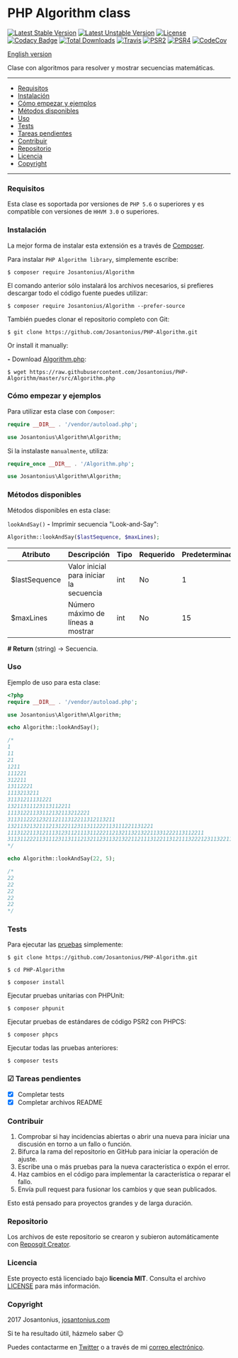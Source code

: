 # PHP Algorithm class

[![Latest Stable Version](https://poser.pugx.org/josantonius/Algorithm/v/stable)](https://packagist.org/packages/josantonius/Algorithm) [![Latest Unstable Version](https://poser.pugx.org/josantonius/Algorithm/v/unstable)](https://packagist.org/packages/josantonius/Algorithm) [![License](https://poser.pugx.org/josantonius/Algorithm/license)](LICENSE) [![Codacy Badge](https://www.codacy.com/project/badge/0c4e0d2297414c09949f369226a6ba80)](https://www.codacy.com/app/Josantonius/PHP-Algorithm) [![Total Downloads](https://poser.pugx.org/josantonius/Algorithm/downloads)](https://packagist.org/packages/josantonius/Algorithm) [![Travis](https://travis-ci.org/Josantonius/PHP-Algorithm.svg)](https://travis-ci.org/Josantonius/PHP-Algorithm) [![PSR2](https://img.shields.io/badge/PSR-2-1abc9c.svg)](http://www.php-fig.org/psr/psr-2/) [![PSR4](https://img.shields.io/badge/PSR-4-9b59b6.svg)](http://www.php-fig.org/psr/psr-4/) [![CodeCov](https://codecov.io/gh/Josantonius/PHP-Algorithm/branch/master/graph/badge.svg)](https://codecov.io/gh/Josantonius/PHP-Algorithm)

[English version](README.md)

Clase con algoritmos para resolver y mostrar secuencias matemáticas.

---

- [Requisitos](#requisitos)
- [Instalación](#instalación)
- [Cómo empezar y ejemplos](#cómo-empezar-y-ejemplos)
- [Métodos disponibles](#métodos-disponibles)
- [Uso](#uso)
- [Tests](#tests)
- [Tareas pendientes](#-tareas-pendientes)
- [Contribuir](#contribuir)
- [Repositorio](#repositorio)
- [Licencia](#licencia)
- [Copyright](#copyright)

---

### Requisitos

Esta clase es soportada por versiones de `PHP 5.6` o superiores y es compatible con versiones de `HHVM 3.0` o superiores.

### Instalación 

La mejor forma de instalar esta extensión es a través de [Composer](http://getcomposer.org/download/).

Para instalar `PHP Algorithm library`, simplemente escribe:

    $ composer require Josantonius/Algorithm

El comando anterior sólo instalará los archivos necesarios, si prefieres descargar todo el código fuente puedes utilizar:

    $ composer require Josantonius/Algorithm --prefer-source

También puedes clonar el repositorio completo con Git:

	$ git clone https://github.com/Josantonius/PHP-Algorithm.git

Or install it manually:

**-** Download [Algorithm.php](https://raw.githubusercontent.com/Josantonius/PHP-Algorithm/master/src/Algorithm.php):

    $ wget https://raw.githubusercontent.com/Josantonius/PHP-Algorithm/master/src/Algorithm.php

### Cómo empezar y ejemplos

Para utilizar esta clase con `Composer`:

```php
require __DIR__ . '/vendor/autoload.php';

use Josantonius\Algorithm\Algorithm;
```

Si la instalaste `manualmente`, utiliza:

```php
require_once __DIR__ . '/Algorithm.php';

use Josantonius\Algorithm\Algorithm;
```

### Métodos disponibles

Métodos disponibles en esta clase:

`lookAndSay()` **-** Imprimir secuencia "Look-and-Say":

```php
Algorithm::lookAndSay($lastSequence, $maxLines);
```

| Atributo | Descripción | Tipo | Requerido | Predeterminado
| --- | --- | --- | --- | --- |
| $lastSequence | Valor inicial para iniciar la secuencia | int | No | 1 |
| $maxLines | Número máximo de líneas a mostrar | int | No | 15 |

**# Return** (string) → Secuencia.

### Uso

Ejemplo de uso para esta clase:

```php
<?php
require __DIR__ . '/vendor/autoload.php';

use Josantonius\Algorithm\Algorithm;

echo Algorithm::lookAndSay();

/*
1
11
21
1211
111221
312211
13112221
1113213211
31131211131221
13211311123113112211
11131221133112132113212221
3113112221232112111312211312113211
1321132132111213122112311311222113111221131221
11131221131211131231121113112221121321132132211331222113112211
311311222113111231131112132112311321322112111312211312111322212311322113212221
*/

echo Algorithm::lookAndSay(22, 5);

/*
22
22
22
22
22
*/
```

### Tests 

Para ejecutar las [pruebas](tests) simplemente:

    $ git clone https://github.com/Josantonius/PHP-Algorithm.git
    
    $ cd PHP-Algorithm

    $ composer install

Ejecutar pruebas unitarias con PHPUnit:

    $ composer phpunit

Ejecutar pruebas de estándares de código PSR2 con PHPCS:

    $ composer phpcs

Ejecutar todas las pruebas anteriores:

    $ composer tests

### ☑ Tareas pendientes

- [x] Completar tests
- [x] Completar archivos README

### Contribuir

1. Comprobar si hay incidencias abiertas o abrir una nueva para iniciar una discusión en torno a un fallo o función.
1. Bifurca la rama del repositorio en GitHub para iniciar la operación de ajuste.
1. Escribe una o más pruebas para la nueva característica o expón el error.
1. Haz cambios en el código para implementar la característica o reparar el fallo.
1. Envía pull request para fusionar los cambios y que sean publicados.

Esto está pensado para proyectos grandes y de larga duración.

### Repositorio

Los archivos de este repositorio se crearon y subieron automáticamente con [Reposgit Creator](https://github.com/Josantonius/BASH-Reposgit).

### Licencia

Este proyecto está licenciado bajo **licencia MIT**. Consulta el archivo [LICENSE](LICENSE) para más información.

### Copyright

2017 Josantonius, [josantonius.com](https://josantonius.com/)

Si te ha resultado útil, házmelo saber :wink:

Puedes contactarme en [Twitter](https://twitter.com/Josantonius) o a través de mi [correo electrónico](mailto:hello@josantonius.com).